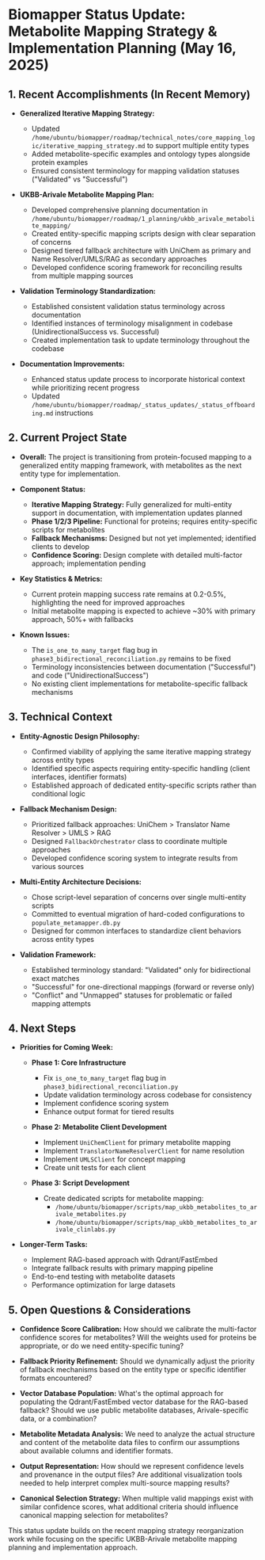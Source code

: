 # Biomapper Status Update: Metabolite Mapping Strategy & Implementation Planning (May 16, 2025)

## 1. Recent Accomplishments (In Recent Memory)

* **Generalized Iterative Mapping Strategy:**
  * Updated `/home/ubuntu/biomapper/roadmap/technical_notes/core_mapping_logic/iterative_mapping_strategy.md` to support multiple entity types
  * Added metabolite-specific examples and ontology types alongside protein examples
  * Ensured consistent terminology for mapping validation statuses ("Validated" vs "Successful")

* **UKBB-Arivale Metabolite Mapping Plan:**
  * Developed comprehensive planning documentation in `/home/ubuntu/biomapper/roadmap/1_planning/ukbb_arivale_metabolite_mapping/`
  * Created entity-specific mapping scripts design with clear separation of concerns
  * Designed tiered fallback architecture with UniChem as primary and Name Resolver/UMLS/RAG as secondary approaches
  * Developed confidence scoring framework for reconciling results from multiple mapping sources

* **Validation Terminology Standardization:**
  * Established consistent validation status terminology across documentation
  * Identified instances of terminology misalignment in codebase (UnidirectionalSuccess vs. Successful)
  * Created implementation task to update terminology throughout the codebase

* **Documentation Improvements:**
  * Enhanced status update process to incorporate historical context while prioritizing recent progress
  * Updated `/home/ubuntu/biomapper/roadmap/_status_updates/_status_offboarding.md` instructions

## 2. Current Project State

* **Overall:** The project is transitioning from protein-focused mapping to a generalized entity mapping framework, with metabolites as the next entity type for implementation.

* **Component Status:**
  * **Iterative Mapping Strategy:** Fully generalized for multi-entity support in documentation, with implementation updates planned
  * **Phase 1/2/3 Pipeline:** Functional for proteins; requires entity-specific scripts for metabolites
  * **Fallback Mechanisms:** Designed but not yet implemented; identified clients to develop
  * **Confidence Scoring:** Design complete with detailed multi-factor approach; implementation pending

* **Key Statistics & Metrics:**
  * Current protein mapping success rate remains at 0.2-0.5%, highlighting the need for improved approaches
  * Initial metabolite mapping is expected to achieve ~30% with primary approach, 50%+ with fallbacks

* **Known Issues:**
  * The `is_one_to_many_target` flag bug in `phase3_bidirectional_reconciliation.py` remains to be fixed
  * Terminology inconsistencies between documentation ("Successful") and code ("UnidirectionalSuccess")
  * No existing client implementations for metabolite-specific fallback mechanisms

## 3. Technical Context

* **Entity-Agnostic Design Philosophy:**
  * Confirmed viability of applying the same iterative mapping strategy across entity types
  * Identified specific aspects requiring entity-specific handling (client interfaces, identifier formats)
  * Established approach of dedicated entity-specific scripts rather than conditional logic

* **Fallback Mechanism Design:**
  * Prioritized fallback approaches: UniChem > Translator Name Resolver > UMLS > RAG
  * Designed `FallbackOrchestrator` class to coordinate multiple approaches
  * Developed confidence scoring system to integrate results from various sources

* **Multi-Entity Architecture Decisions:**
  * Chose script-level separation of concerns over single multi-entity scripts
  * Committed to eventual migration of hard-coded configurations to `populate_metamapper.db.py`
  * Designed for common interfaces to standardize client behaviors across entity types

* **Validation Framework:**
  * Established terminology standard: "Validated" only for bidirectional exact matches
  * "Successful" for one-directional mappings (forward or reverse only)
  * "Conflict" and "Unmapped" statuses for problematic or failed mapping attempts

## 4. Next Steps

* **Priorities for Coming Week:**
  * **Phase 1: Core Infrastructure**
    * Fix `is_one_to_many_target` flag bug in `phase3_bidirectional_reconciliation.py`
    * Update validation terminology across codebase for consistency
    * Implement confidence scoring system
    * Enhance output format for tiered results
  
  * **Phase 2: Metabolite Client Development**
    * Implement `UniChemClient` for primary metabolite mapping
    * Implement `TranslatorNameResolverClient` for name resolution
    * Implement `UMLSClient` for concept mapping
    * Create unit tests for each client
  
  * **Phase 3: Script Development**
    * Create dedicated scripts for metabolite mapping:
      * `/home/ubuntu/biomapper/scripts/map_ukbb_metabolites_to_arivale_metabolites.py`
      * `/home/ubuntu/biomapper/scripts/map_ukbb_metabolites_to_arivale_clinlabs.py`

* **Longer-Term Tasks:**
  * Implement RAG-based approach with Qdrant/FastEmbed
  * Integrate fallback results with primary mapping pipeline
  * End-to-end testing with metabolite datasets
  * Performance optimization for large datasets

## 5. Open Questions & Considerations

* **Confidence Score Calibration:** How should we calibrate the multi-factor confidence scores for metabolites? Will the weights used for proteins be appropriate, or do we need entity-specific tuning?

* **Fallback Priority Refinement:** Should we dynamically adjust the priority of fallback mechanisms based on the entity type or specific identifier formats encountered?

* **Vector Database Population:** What's the optimal approach for populating the Qdrant/FastEmbed vector database for the RAG-based fallback? Should we use public metabolite databases, Arivale-specific data, or a combination?

* **Metabolite Metadata Analysis:** We need to analyze the actual structure and content of the metabolite data files to confirm our assumptions about available columns and identifier formats.

* **Output Representation:** How should we represent confidence levels and provenance in the output files? Are additional visualization tools needed to help interpret complex multi-source mapping results?

* **Canonical Selection Strategy:** When multiple valid mappings exist with similar confidence scores, what additional criteria should influence canonical mapping selection for metabolites?

This status update builds on the recent mapping strategy reorganization work while focusing on the specific UKBB-Arivale metabolite mapping planning and implementation approach.
